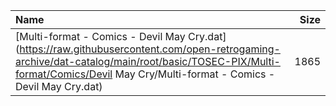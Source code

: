 |Name|Size|
|:---|---:|
|[Multi-format - Comics - Devil May Cry.dat](https://raw.githubusercontent.com/open-retrogaming-archive/dat-catalog/main/root/basic/TOSEC-PIX/Multi-format/Comics/Devil May Cry/Multi-format - Comics - Devil May Cry.dat)|1865|

